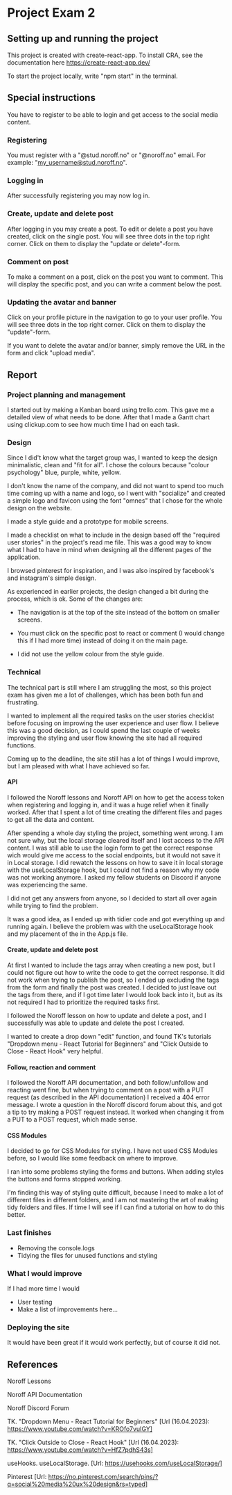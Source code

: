 # Project Exam 2

## Setting up and running the project
This project is created with create-react-app. To install CRA, see the documentation here https://create-react-app.dev/

To start the project locally, write "npm start" in the terminal.

## Special instructions
You have to register to be able to login and get access to the social media content. 

### Registering
You must register with a "@stud.noroff.no" or "@noroff.no" email. For example: "my_username@stud.noroff.no".

### Logging in
After successfully registering you may now log in. 

### Create, update and delete post
After logging in you may create a post. To edit or delete a post you have created, click on the single post. You will see three dots in the top right corner. Click on them to display the "update or delete"-form.

### Comment on post
To make a comment on a post, click on the post you want to comment. This will display the specific post, and you can write a comment below the post.

### Updating the avatar and banner
Click on your profile picture in the navigation to go to your user profile. You will see three dots in the top right corner. Click on them to display the "update"-form.

If you want to delete the avatar and/or banner, simply remove the URL in the form and click "upload media".

## Report
### Project planning and management
I started out by making a Kanban board using trello.com. This gave me a detailed view of what needs to be done. After that I made a Gantt chart using clickup.com to see how much time I had on each task.
### Design
Since I did't know what the target group was, I wanted to keep the design minimalistic, clean and "fit for all". I chose the colours because "colour psychology" blue, purple, white, yellow.

I don't know the name of the company, and did not want to spend too much time coming up with a name and logo, so I went with "socialize" and created a simple logo and favicon using the font "omnes" that I chose for the whole design on the website.

I made a style guide and a prototype for mobile screens.

I made a checklist on what to include in the design based off the "required user stories" in the project's read me file. This was a good way to know what I had to have in mind when designing all the different pages of the application. 

I browsed pinterest for inspiration, and I was also inspired by facebook's and instagram's simple design. 

As experienced in earlier projects, the design changed a bit during the process, which is ok. Some of the changes are:

- The navigation is at the top of the site instead of the bottom on smaller screens.

- You must click on the specific post to react or comment (I would change this if I had more time) instead of doing it on the main page.

- I did not use the yellow colour from the style guide.

### Technical
The technical part is still where I am struggling the most, so this project exam has given me a lot of challenges, which has been both fun and frustrating. 

I wanted to implement all the required tasks on the user stories checklist before focusing on improwing the user experience and user flow. I believe this was a good decision, as I could spend the last couple of weeks improving the styling and user flow knowing the site had all required functions. 

Coming up to the deadline, the site still has a lot of things I would improve, but I am pleased with what I have achieved so far.

#### API
I followed the Noroff lessons and Noroff API on how to get the access token when registering and logging in, and it was a huge relief when it finally worked. After that I spent a lot of time creating the different files and pages to get all the data and content.

After spending a whole day styling the project, something went wrong. I am not sure why, but the local storage cleared itself and I lost access to the API content. I was still able to use the login form to get the correct response wich would give me access to the social endpoints, but it would not save it in Local storage. I did rewatch the lessons on how to save it in local storage with the useLocalStorage hook, but I could not find a reason why my code was not working anymore. I asked my fellow students on Discord if anyone was experiencing the same. 

I did not get any answers from anyone, so I decided to start all over again while trying to find the problem.

It was a good idea, as I ended up with tidier code and got everything up and running again. I believe the problem was with the useLocalStorage hook and my placement of the <Authprovider> in the App.js file.

#### Create, update and delete post
At first I wanted to include the tags array when creating a new post, but I could not figure out how to write the code to get the correct response. It did not work when trying to publish the post, so I ended up excluding the tags from the form and finally the post was created. I decided to just leave out the tags from there, and if I got time later I would look back into it, but as its not required I had to prioritize the required tasks first.

I followed the Noroff lesson on how to update and delete a post, and I successfully was able to update and delete the post I created. 

I wanted to create a drop down "edit" function, and found TK's tutorials "Dropdown menu - React Tutorial for Beginners" and "Click Outside to Close - React Hook" very helpful.

#### Follow, reaction and comment
I followed the Noroff API documentation, and both follow/unfollow and reacting went fine, but when trying to comment on a post with a PUT request (as described in the API documentation) I received a 404 error message. I wrote a question in the Noroff discord forum about this, and got a tip to try making a POST request instead. It worked when changing it from a PUT to a POST request, which made sense.

#### CSS Modules
I decided to go for CSS Modules for styling. I have not used CSS Modules before, so I would like some feedback on where to improve.

I ran into some problems styling the forms and buttons. When adding styles the buttons and forms stopped working.

I'm finding this way of styling quite difficult, because I need to make a lot of different files in different folders, and I am not mastering the art of making tidy folders and files. If time I will see if I can find a tutorial on how to do this better.

### Last finishes
- Removing the console.logs
- Tidying the files for unused functions and styling
### What I would improve
If I had more time I would
- User testing
- Make a list of improvements here...

### Deploying the site
It would have been great if it would work perfectly, but of course it did not. 


## References
Noroff Lessons

Noroff API Documentation

Noroff Discord Forum

TK. "Dropdown Menu - React Tutorial for Beginners" [Url (16.04.2023): https://www.youtube.com/watch?v=KROfo7vuIGY]

TK. "Click Outside to Close - React Hook" [Url (16.04.2023): https://www.youtube.com/watch?v=HfZ7pdhS43s]

useHooks. useLocalStorage. [Url: https://usehooks.com/useLocalStorage/]

Pinterest [Url: https://no.pinterest.com/search/pins/?q=social%20media%20ux%20design&rs=typed]
